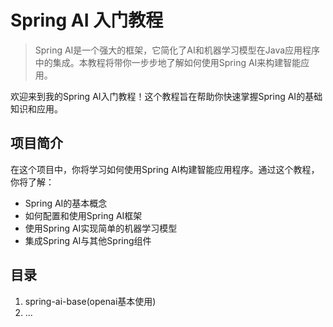 # Spring AI 入门教程
> Spring AI是一个强大的框架，它简化了AI和机器学习模型在Java应用程序中的集成。本教程将带你一步步地了解如何使用Spring AI来构建智能应用。

欢迎来到我的Spring AI入门教程！这个教程旨在帮助你快速掌握Spring AI的基础知识和应用。

## 项目简介

在这个项目中，你将学习如何使用Spring AI构建智能应用程序。通过这个教程，你将了解：
- Spring AI的基本概念
- 如何配置和使用Spring AI框架
- 使用Spring AI实现简单的机器学习模型
- 集成Spring AI与其他Spring组件

## 目录

1. spring-ai-base(openai基本使用)
2. ...

